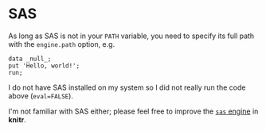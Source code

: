 # SAS

As long as SAS is not in your `PATH` variable, you need to specify its full path with the `engine.path` option, e.g.


```sas
data _null_;
put 'Hello, world!';
run;
```


I do not have SAS installed on my system so I did not really run the code above (`eval=FALSE`).

I'm not familiar with SAS either; please feel free to improve the [`sas` engine](https://github.com/yihui/knitr/blob/master/R/engine.R) in **knitr**.

